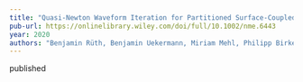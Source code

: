 ```yaml
---
title: "Quasi-Newton Waveform Iteration for Partitioned Surface-Coupled Multiphysics Applications"
pub-url: https://onlinelibrary.wiley.com/doi/full/10.1002/nme.6443
year: 2020
authors: "Benjamin Rüth, Benjamin Uekermann, Miriam Mehl, Philipp Birken, Azahar Monge, Hans-Joachim Bungartz"
---
```

published

